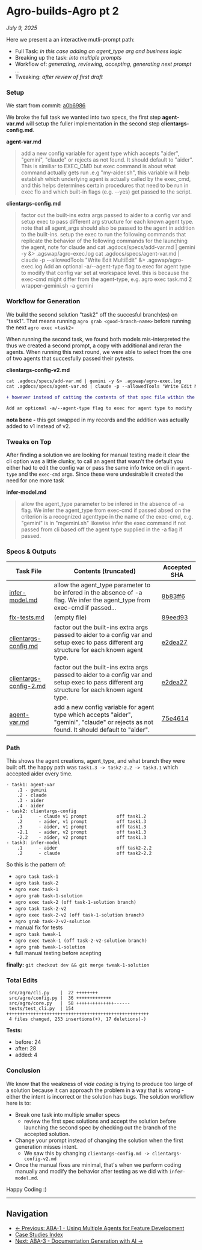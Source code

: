# Agro-builds-Agro pt 2
_July 9, 2025_

Here we present a an interactive mutli-prompt path:
- Full Task: _in this case adding an agent_type arg and business logic_
- Breaking up the task: _into multiple prompts_
- Workflow of: _generating, reviewing, accepting, generating next prompt ..._
- Tweaking: _after review of first draft_

### Setup

We start from commit: [a0b6986](https://github.com/sutt/agro/commit/a0b6986)

We broke the full task we wanted into two specs, the first step **agent-var.md** will setup the fuller implementation in the second step **clientargs-config.md**.

**agent-var.md**
>add a new config variable for agent type which accepts "aider", "gemini", "claude" or rejects as not found. It should default to "aider".
This is similiar to EXEC_CMD but exec command is about what command actually gets run .e.g "my-aider.sh", this variable will help establish which underlying agent is actually called by the exec_cmd, and this helps determines certain procedures that need to be run in exec flo  and which built-in flags (e.g. --yes) get passed to the script.

**clientargs-config.md**
>factor out the built-ins extra args passed to aider to a config var and setup exec to pass different arg structure for each known agent type.
note that all agent_args should also be passed to the agent in addition to the built-ins.
setup the exec to run the following commands that replicate the behavior of the following commands for the launching the agent, note for claude and 
cat .agdocs/specs/add-var.md | gemini -y &> .agswap/agro-exec.log
cat .agdocs/specs/agent-var.md | claude -p --allowedTools "Write Edit MultiEdit" &> .agswap/agro-exec.log
Add an optional -a/--agent-type flag to exec for agent type to modify that config var set at workspace level. this is because the exec-cmd might differ from the agent-type, e.g.
> agro exec task.md 2 wrapper-gemini.sh -a gemini

### Workflow for Generation
 
We build the second solution "task2" off the succesful branch(es) on "task1". That means running `agro grab <good-branch-name>` before running the next `agro exec <task2>`

When running the second task, we found both models mis-interpreted the thus we created a second prompt, a copy with additional and reran the agents. When running this next round, we were able to select from the one of two agents that succesfully passed their pytests.

**clientargs-config-v2.md**
```diff
cat .agdocs/specs/add-var.md | gemini -y &> .agswap/agro-exec.log
cat .agdocs/specs/agent-var.md | claude -p --allowedTools "Write Edit MultiEdit" &> .agswap/agro-exec.log

+ however instead of catting the contents of that spec file within the shell command, read the contents in (exit status 1 if file empty) and then dump those to stdin with the command

Add an optional -a/--agent-type flag to exec for agent type to modify 
```

**nota bene -** this got swapped in my records and the addition was actually added to v1 instead of v2.

### Tweaks on Top

After finding a solution we are looking for manual testing made it clear the cli option was a little clunky, to call an agent that wasn't the default you either had to edit the config var or pass the same info twice on cli in `agent-type` and the `exec-cmd` args. Since these were undesirable it created the need for one more task 

**infer-model.md**

>allow the agent_type parameter to be infered in the absence of -a flag. We infer the agent_type from exec-cmd if passed absed on the criterion is a recognized agenttype in the name of the exec-cmd, e.g. "gemini" is in "mgemini.sh"
likewise infer the exec command if not passed from cli based off the agent type supplied in the -a flag if passed.



### Specs & Outputs


| Task File | Contents (truncated) | Accepted SHA |
|------|-------------|---------|
| [infer-model.md](../.public-agdocs/specs/infer-model.md) | allow the agent_type parameter to be infered in the absence of -a flag. We infer the agent_type from exec-cmd if passed... | [8b83ff6](https://github.com/sutt/agro/commit/8b83ff6) |
| [fix-tests.md](../.public-agdocs/specs/fix-tests.md) | (empty file) | [89eed93](https://github.com/sutt/agro/commit/89eed93) |
| [clientargs-config.md](../.public-agdocs/specs/clientargs-config.md) | factor out the built-ins extra args passed to aider to a config var and setup exec to pass different arg structure for each known agent type. | [e2dea27](https://github.com/sutt/agro/commit/e2dea27) |
| [clientargs-config-2.md](../.public-agdocs/specs/clientargs-config-2.md) | factor out the built-ins extra args passed to aider to a config var and setup exec to pass different arg structure for each known agent type. | [e2dea27](https://github.com/sutt/agro/commit/e2dea27) |
| [agent-var.md](../.public-agdocs/specs/agent-var.md) | add a new config variable for agent type which accepts "aider", "gemini", "claude" or rejects as not found. It should default to "aider". | [75e4614](https://github.com/sutt/agro/commit/75e4614) |


### Path

This shows the agent creations, agent_type, and what branch they were built off. the happy path was `task1.3 -> task2-2.2 -> task3.1` which accepted aider every time.


```
- task1: agent-var
    .1 - gemini
    .2 - claude
    .3 - aider
    .4 - aider
- task2: clientargs-config
    .1      - claude v1 prompt           off task1.2
    .2      - aider, v1 prompt           off task1.3
    .3      - aider, v1 prompt           off task1.3
    -2.1    - aider, v2 prompt           off task1.3
    -2.2    - aider, v2 prompt           off task1.3
- task3: infer-model
    .1      - aider                      off task2-2.2
    .2      - claude                     off task2-2.2
```


So this is the pattern of:
- `agro task task-1`
- `agro task task-2`
- `agro exec task-1`
- `agro grab task-1-solution`
- `agro exec task-2 (off task-1-solution branch)`
- `agro task task-2-v2`
- `agro exec task-2-v2 (off task-1-solution branch)` 
- `agro grab task-2-v2-solution`
- manual fix for tests
- `agro task tweak-1`
- `agro exec tweak-1 (off task-2-v2-solution branch)`
- `agro grab tweak-1-solution`
- full manual testing before acepting

**finally:** `git checkout dev && git merge tweak-1-solution`


### Total Edits

```
 src/agro/cli.py    |  22 ++++++++
 src/agro/config.py |  36 +++++++++++++
 src/agro/core.py   |  58 ++++++++++++++------
 tests/test_cli.py  | 154 +++++++++++++++++++++++++++++++++++++++++++++++++++++
 4 files changed, 253 insertions(+), 17 deletions(-)
```

**Tests:** 
- before: 24
- after: 28
- added: 4

### Conclusion

We know that the weakness of _vide coding_ is trying to produce too large of a solution because it can approach the problem in a way that is wrong - either the intent is incorrect or the solution has bugs. The solution workflow here is to:
- Break one task into multiple smaller specs
    - review the first spec solutions and accept the solution before launching the second spec by checking out the branch of the accepted solution.
- Change your prompt instead of changing the solution when the first generation misses intent.
    - We saw this by changing `clientargs-config.md -> clientargs-config-v2.md`
- Once the manual fixes are minimal, that's when we perform coding manually and modify the behavior after testing as we did with `infer-model.md`.

Happy Coding :)

---

## Navigation

- [← Previous: ABA-1 - Using Multiple Agents for Feature Development](aba-1.md)
- [Case Studies Index](index.md)
- [Next: ABA-3 - Documentation Generation with AI →](aba-3.md)
